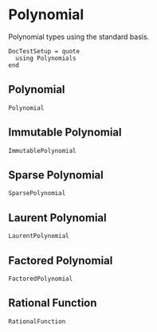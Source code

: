 # Polynomial

Polynomial types using the standard basis.

```@meta
DocTestSetup = quote
  using Polynomials
end
```

## Polynomial

```@docs
Polynomial
```

## Immutable Polynomial

```@docs
ImmutablePolynomial
```

## Sparse Polynomial

```@docs
SparsePolynomial
```

## Laurent Polynomial

```@docs
LaurentPolynomial
```

## Factored Polynomial

```@docs
FactoredPolynomial
```

## Rational Function
```@docs
RationalFunction
```


